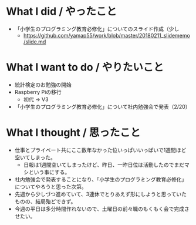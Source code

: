 # What I did / やったこと
- 「小学生のプログラミング教育必修化」についてのスライド作成（少し
  - https://github.com/yamap55/work/blob/master/20180211_slidememo/slide.md

# What I want to do / やりたいこと
- 統計検定のお勉強の開始
- Raspberry Piの移行
  - 初代 → V3
- 「小学生のプログラミング教育必修化」について社内勉強会で発表（2/20）

# What I thought / 思ったこと
- 仕事とプライベート共にここ数年なかった位いっぱいいっぱいで1週間ほど空いてしまった。
  - 日報は1週間空いてしまったけど、昨日、一昨日位は活動したのでまだマシという事にする。
- 社内勉強会で発表することになり、「小学生のプログラミング教育必修化」についてやろうと思った次第。
- 先週から少しづつ進めていて、3連休でとりあえず形にしようと思っていたものの、結局殆どできず。
- 今週の平日は多分時間作れないので、土曜日の前々職のもくもく会で完成させたい。
